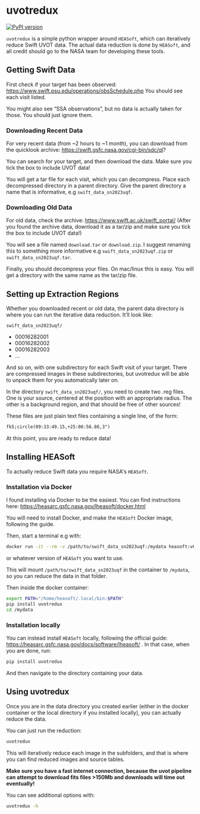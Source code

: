 # uvotredux

[![PyPI version](https://badge.fury.io/py/uvotredux.svg)](https://badge.fury.io/py/uvotredux)

`uvotredux` is a simple python wrapper around `HEASoft`, 
which can iteratively reduce Swift UVOT data. 
The actual data reduction is done by `HEASoft`, 
and all credit should go to the NASA team for developing these tools.

## Getting Swift Data

First check if your target has been observed: 
https://www.swift.psu.edu/operations/obsSchedule.php
You should see each visit listed.

You might also see “SSA observations”, but no data is actually taken for those. 
You should just ignore them.

### Downloading Recent Data
For very recent data (from ~2 hours to ~1 month), 
you can download from the quicklook archive: https://swift.gsfc.nasa.gov/cgi-bin/sdc/ql?

You can search for your target, and then download the data.
Make sure you tick the box to include UVOT data!

You will get a tar file for each visit, which you can decompress.
Place each decompressed directory in a parent directory. 
Give the parent directory a name that is informative, e.g `swift_data_sn2023uqf`.


### Downloading Old Data
For old data, check the archive: https://www.swift.ac.uk/swift_portal/
(After you found the archive data, download it as a tar/zip and make sure you tick the box to include UVOT data!)

You will see a file named `download.tar` or `download.zip`. 
I suggest renaming this to something more informative e.g `swift_data_sn2023uqf.zip` 
or `swift_data_sn2023uqf.tar`.

Finally, you should decompress your files. On mac/linux this is easy. 
You will get a directory with the same name as the tar/zip file.

## Setting up Extraction Regions
Whether you downloaded recent or old data, the parent data directory is 
where you can run the iterative data reduction. 
It’ll look like:

`swift_data_sn2023uqf/`
- 00016282001
- 00016282002
- 00016282003
- …

And so on, with one subdirectory for each Swift visit of your target. 
There are compressed images in these subdirectories, 
but uvotredux will be able to unpack them for you automatically later on.

In the directory `swift_data_sn2023uqf/`, 
you need to create two .reg files. One is your source, 
centered at the position with an appropriate radius. 
The other is a background region, and that should be free of other sources!

These files are just plain text files containing a single line, of the form:
```txt
fk5;circle(09:33:49.15,+25:06:56.86,3")
```

At this point, you are ready to reduce data!

## Installing HEASoft

To actually reduce Swift data you require NASA's `HEASoft`.

### Installation via Docker
I found installing via Docker to be the easiest. You can find instructions here: 
https://heasarc.gsfc.nasa.gov/lheasoft/docker.html 

You will need to install Docker, and make the `HEASoft` Docker image, following the guide.

Then, start a terminal e.g with:

```bash
docker run -it --rm -v /path/to/swift_data_sn2023uqf:/mydata heasoft:v6.33 bash
```

or whatever version of `HEASoft` you want to use.

This will mount `/path/to/swift_data_sn2023uqf` in the container to `/mydata`, 
so you can reduce the data in that folder.

Then inside the docker container:

```bash
export PATH="/home/heasoft/.local/bin:$PATH"
pip install uvotredux
cd /mydata 
```

### Installation locally
You can instead install `HEASoft` locally, following the official guide: https://heasarc.gsfc.nasa.gov/docs/software/lheasoft/ . In that case, when you are done, run:

```bash
pip install uvotredux
```

And then navigate to the directory containing your data.

## Using uvotredux

Once you are in the data directory you created earlier 
(either in the docker container or the local directory if you installed locally), 
you can actually reduce the data.

You can just run the reduction:

```bash
uvotredux
```
This will iteratively reduce each image in the subfolders, 
and that is where you can find reduced images and source tables.

**Make sure you have a fast internet connection, 
because the uvot pipeline can attempt to download fits files >150Mb 
and downloads will time out eventually!**

You can see additional options with:

```bash
uvotredux -h
```
